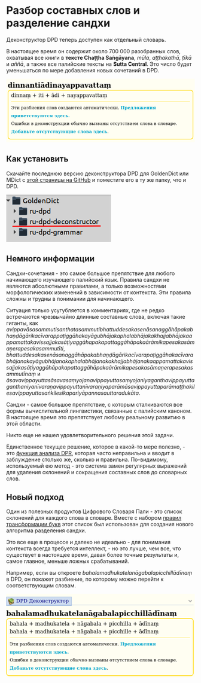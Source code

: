 # Разбор составных слов и разделение сандхи

Деконструктор DPD теперь доступен как отдельный словарь.

В настоящее время он содержит около 700 000 разобранных слов, охватывая все книги в **тексте Chaṭṭha Saṅgāyana**, *mūla*, *aṭṭhakathā*, *ṭīkā* и *aññā*, а также все палийские тексты на **Sutta Central**. Это число будет уменьшаться по мере добавления новых сочетаний в DPD.

![deconstructor_example](../pics/deconstructor/dinnantiādikāpīti.png)

## Как установить

Скачайте последнюю версию деконструктора DPD для GoldenDict или MDict с [этой страницы на GitHub](https://github.com/sasanarakkha/dpd-db-sbs/releases/latest/) и поместите его в ту же папку, что и DPD.

![deconstructor_folder](../pics/deconstructor/dpd_deconstructor_folder.png)

## Немного информации

Сандхи-сочетания - это самое большое препятствие для любого начинающего изучающего палийский язык. Правила сандхи не являются абсолютными правилами, а только возможностями морфологических изменений в зависимости от контекста. Эти правила сложны и трудны в понимании для начинающего.

Ситуация только усугубляется в комментариях, где не редко встречаются чрезвычайно длинные составные слова, включая такие гиганты, как *avippavāsasammutisanthatasammutibhattuddesakasenāsanaggāhāpakabhaṇḍāgārikacīvarappaṭiggāhakayāgubhājakaphalabhājakakhajjabhājakaappamattakavissajjakasāṭiyaggāhapakapattaggāhāpakaārāmikapesakasāmaṇerapesakasammutīti*, *bhattuddesakasenāsanaggāhāpakabhaṇḍāgārikacīvarapaṭiggāhakacīvarabhājanakayāgubhājanakaphalabhājanakakhajjabhājanakaappamattakavissajjakasāṭiyaggāhāpakapattaggāhāpakaārāmikapesakasāmaṇerapesakasammutīnaṃ* и *āsavavippayuttasāsavasaṃyojanavippayuttasaṃyojaniyaganthavippayuttaganthaniyanīvaraṇavippayuttanīvaraṇiyaparāmāsavippayuttaparāmaṭṭhakilesavippayuttasaṅkilesikapariyāpannasauttaradukāta*.

Сандхи - самое большое препятствие, с которым сталкиваются все формы вычислительной лингвистики, связанные с палийским каноном. В настоящее время это препятствует любому реальному развитию в этой области.

Никто еще не нашел удовлетворительного решения этой задачи.

Единственное текущее решение, которое в какой-то мере полезно, - это [функция анализа DPR](https://www.digitalpalireader.online/_dprhtml/index.html?loc=m.0.0.0.0.1.2.m&amp;analysis=cakkhundriyasa.mvarasa.mvuto&amp;frombox=1), которая часто неправильна и вводит в заблуждение столько же, сколько и правильна. По-видимому, используемый ею метод - это система замен регулярных выражений для удаления склонений и сокращения составных слов до словарных слов.

## Новый подход

Один из полезных продуктов Цифрового Словаря Пали - это список склонений для каждого слова в словаре. Вместе с набором [правил трансформации букв](https://github.com/bdhrs/sqlite-db/blob/d9da7d1ae69dd9dec0aef37d7c6bbc48871ab555/sandhi/sandhi_related/sandhi_rules.tsv) этот список был использован для создания нового алгоритма разделения сандхи.

Это все еще в процессе и далеко не идеально - для понимания контекста всегда требуется интеллект, - но это лучше, чем все, что существует в настоящее время, давая более точные результаты и, самое главное, меньше ложных срабатываний.

Например, если вы откроете *bahalamadhukatelanāgabalapicchillādīnaṃ* в DPD, он покажет разбиение, по которому можно перейти к соответствующим словам.

![deconstructor](../pics/deconstructor/bahalamadhukatelanāgabalapicchillādīnaṃ.png)